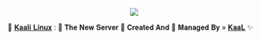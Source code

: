 <p align="center"><a href="https://t.me/SuryaBots"><img src="https://te.legra.ph/file/4f657f875c92a8a13124b.jpg"></a></p>

🥀 [𝐊𝐚𝐚𝐥𝐢 𝐋𝐢𝐧𝐮𝐱](https://t.me/SuryaModsYT) : 🍁 𝐓𝐡𝐞 𝐍𝐞𝐰 𝐒𝐞𝐫𝐯𝐞𝐫 📡
𝐂𝐫𝐞𝐚𝐭𝐞𝐝 𝐀𝐧𝐝 💞 𝐌𝐚𝐧𝐚𝐠𝐞𝐝 𝐁𝐲 » [𝐊𝐚𝐚𝐋](https://t.me/SuryaModOwner) ✨
